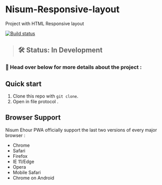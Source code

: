 # Nisum-Responsive-layout
Project with HTML Responsive layout

[![Build status](https://api.travis-ci.org/Polymer/pwa-starter-kit.svg?branch=master)](https://travis-ci.org/Polymer/pwa-starter-kit)
> ## 🛠 Status: In Development

### 📖 Head over below for more details about the project :

## Quick start
1. Clone this repo with `git clone`.
1. Open in file protocol .

## Browser Support

Nisum Ehour PWA  officially support the last two versions of every major browser :

- Chrome
- Safari
- Firefox
- IE 11/Edge
- Opera
- Mobile Safari
- Chrome on Android

